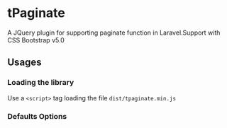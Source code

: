# tPaginate
A JQuery plugin for supporting paginate function in Laravel.Support with CSS Bootstrap v5.0

## Usages
### Loading the library
Use a `<script>` tag loading the file `dist/tpaginate.min.js`
### Defaults Options

